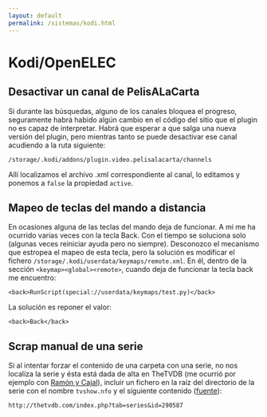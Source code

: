 ```yaml
---
layout: default
permalink: /sistemas/kodi.html
---
```


# Kodi/OpenELEC

## Desactivar un canal de PelisALaCarta
Si durante las búsquedas, alguno de los canales bloquea el progreso, seguramente habrá habido algún cambio en el código del sitio que el plugin no es capaz de interpretar. Habrá que esperar a que salga una nueva versión del plugin, pero mientras tanto se puede desactivar ese canal acudiendo a la ruta siguiente:

    /storage/.kodi/addons/plugin.video.pelisalacarta/channels

Allí localizamos el archivo .xml correspondiente al canal, lo editamos y ponemos a `false` la propiedad `active`.

## Mapeo de teclas del mando a distancia
En ocasiones alguna de las teclas del mando deja de funcionar. A mi me ha ocurrido varias veces con la tecla Back. Con el tiempo se soluciona solo (algunas veces reiniciar ayuda pero no siempre). Desconozco el mecanismo que estropea el mapeo de esta tecla, pero la solución es modificar el fichero `/storage/.kodi/userdata/keymaps/remote.xml`. En él, dentro de la sección `<keymap><global><remote>`, cuando deja de funcionar la tecla back me encuentro:

    <back>RunScript(special://userdata/keymaps/test.py)</back>

La solución es reponer el valor:

    <back>Back</back>

## Scrap manual de una serie
Si al intentar forzar el contenido de una carpeta con una serie, no nos localiza la serie y ésta está dada de alta en TheTVDB (me ocurrió por ejemplo con [Ramón y Cajal](http://thetvdb.com/?tab=series&id=290587&lid=16)), incluir un fichero en la raíz del directorio de la serie con el nombre `tvshow.nfo` y el siguiente contenido ([fuente](http://kodi.wiki/view/NFO_files/TV_shows#Video_.nfo_files_containing_a_URL)):

    http://thetvdb.com/index.php?tab=series&id=290587
